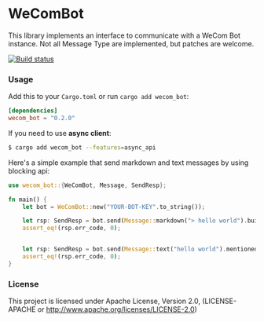 # WeComBot

This library implements an interface to communicate with a WeCom Bot instance. Not
all Message Type are implemented, but patches are welcome.

[![Build status](https://github.com/hackerzgz/wecom_bot/workflows/Rust/badge.svg)](https://github.com/hackerzgz/wecom_bot/actions)

### Usage

Add this to your `Cargo.toml` or run `cargo add wecom_bot`:

```toml
[dependencies]
wecom_bot = "0.2.0"
```

If you need to use **async client**:

```bash
$ cargo add wecom_bot --features=async_api
```

Here's a simple example that send markdown and text messages by using blocking api:

```rust
use wecom_bot::{WeComBot, Message, SendResp};

fn main() {
    let bot = WeComBot::new("YOUR-BOT-KEY".to_string());

    let rsp: SendResp = bot.send(Message::markdown("> hello world").build());
    assert_eq!(rsp.err_code, 0);


    let rsp: SendResp = bot.send(Message::text("hello world").mentioned_list(vec!["1000"]).build());
    assert_eq!(rsp.err_code, 0);
}
```

### License

This project is licensed under Apache License, Version 2.0, (LICENSE-APACHE or http://www.apache.org/licenses/LICENSE-2.0)
